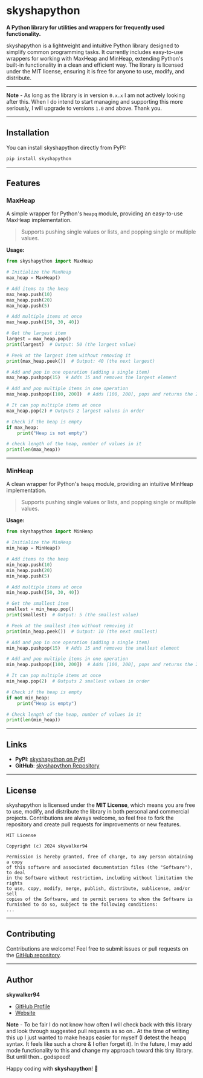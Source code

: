 # skyshapython

**A Python library for utilities and wrappers for frequently used functionality.**

skyshapython is a lightweight and intuitive Python library designed to simplify common programming tasks. It currently includes easy-to-use wrappers for working with MaxHeap and MinHeap, extending Python's built-in functionality in a clean and efficient way. The library is licensed under the MIT license, ensuring it is free for anyone to use, modify, and distribute.

---

**Note** - As long as the library is in version `0.x.x` I am not actively looking after this. When I do intend to start managing and supporting this more seriously, I will upgrade to versions `1.0` and above. Thank you.

---

## Installation

You can install skyshapython directly from PyPI:

```bash
pip install skyshapython
```

---

## Features

### **MaxHeap**
A simple wrapper for Python's `heapq` module, providing an easy-to-use MaxHeap implementation.

> Supports pushing single values or lists, and popping single or multiple values.

**Usage:**

```python
from skyshapython import MaxHeap

# Initialize the MaxHeap
max_heap = MaxHeap()

# Add items to the heap
max_heap.push(10)
max_heap.push(20)
max_heap.push(5)

# Add multiple items at once
max_heap.push([50, 30, 40])

# Get the largest item
largest = max_heap.pop()
print(largest)  # Output: 50 (the largest value)

# Peek at the largest item without removing it
print(max_heap.peek())  # Output: 40 (the next largest)

# Add and pop in one operation (adding a single item)
max_heap.pushpop(15)  # Adds 15 and removes the largest element

# Add and pop multiple items in one operation
max_heap.pushpop([100, 200])  # Adds [100, 200], pops and returns the 2 largest values

# It can pop multiple items at once
max_heap.pop(2) # Outputs 2 largest values in order

# Check if the heap is empty
if max_heap:
    print("Heap is not empty")

# check length of the heap, number of values in it
print(len(max_heap))
```

---

### **MinHeap**
A clean wrapper for Python's `heapq` module, providing an intuitive MinHeap implementation.

> Supports pushing single values or lists, and popping single or multiple values.

**Usage:**

```python
from skyshapython import MinHeap

# Initialize the MinHeap
min_heap = MinHeap()

# Add items to the heap
min_heap.push(10)
min_heap.push(20)
min_heap.push(5)

# Add multiple items at once
min_heap.push([50, 30, 40])

# Get the smallest item
smallest = min_heap.pop()
print(smallest)  # Output: 5 (the smallest value)

# Peek at the smallest item without removing it
print(min_heap.peek())  # Output: 10 (the next smallest)

# Add and pop in one operation (adding a single item)
min_heap.pushpop(15)  # Adds 15 and removes the smallest element

# Add and pop multiple items in one operation
min_heap.pushpop([100, 200])  # Adds [100, 200], pops and returns the 2 smallest values

# It can pop multiple items at once
min_heap.pop(2)  # Outputs 2 smallest values in order

# Check if the heap is empty
if not min_heap:
    print("Heap is empty")

# Check length of the heap, number of values in it
print(len(min_heap))
```

---

## Links

- **PyPI**: [skyshapython on PyPI](https://pypi.org/project/skyshapython/)
- **GitHub**: [skyshapython Repository](https://github.com/skywalker94/skyshapython)

---

## License

skyshapython is licensed under the **MIT License**, which means you are free to use, modify, and distribute the library in both personal and commercial projects. Contributions are always welcome, so feel free to fork the repository and create pull requests for improvements or new features.

```text
MIT License

Copyright (c) 2024 skywalker94

Permission is hereby granted, free of charge, to any person obtaining a copy
of this software and associated documentation files (the "Software"), to deal
in the Software without restriction, including without limitation the rights
to use, copy, modify, merge, publish, distribute, sublicense, and/or sell
copies of the Software, and to permit persons to whom the Software is
furnished to do so, subject to the following conditions:
...
```

---

## Contributing

Contributions are welcome! Feel free to submit issues or pull requests on the [GitHub repository](https://github.com/skywalker94/skyshapython).

---

## Author

**skywalker94**
- [GitHub Profile](https://github.com/skywalker94)
- [Website](https://cv.sharangdeo.online)

**Note** - To be fair I do not know how often I will check back with this library and look through suggested pull requests as so on.. At the time of writing this up I just wanted to make heaps easier for myself (I detest the heapq syntax. It feels like such a chore & I often forget it). In the future, I may add mode functionality to this and change my approach toward this tiny library. But until then.. godspeed!

Happy coding with **skyshapython**! 🎉